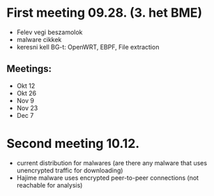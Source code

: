 # First meeting 09.28. (3. het BME)
- Felev vegi beszamolok
- malware cikkek
- keresni kell BG-t: OpenWRT, EBPF, File extraction

## Meetings:
- Okt 12
- Okt 26
- Nov 9
- Nov 23
- Dec 7

# Second meeting 10.12.
- current distribution for malwares (are there any malware that uses unencrypted traffic for downloading)
- Hajime malware uses encrypted peer-to-peer connections (not reachable for analysis)
